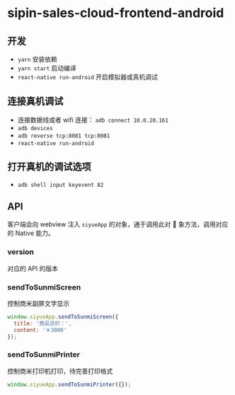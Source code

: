 # sipin-sales-cloud-frontend-android

## 开发

- `yarn` 安装依赖
- `yarn start` 启动编译
- `react-native run-android` 开启模拟器或真机调试

## 连接真机调试

- 连接数据线或者 wifi 连接： `adb connect 10.0.20.161`
- `adb devices`
- `adb reverse tcp:8081 tcp:8081`
- `react-native run-android`

## 打开真机的调试选项

- `adb shell input keyevent 82`

## API

客户端会向 webview 注入 `siyueApp` 的对象，通于调用此对  象方法，调用对应的 Native 能力。

### version

对应的 API 的版本

### sendToSunmiScreen

控制商米副屏文字显示

```javascript
window.siyueApp.sendToSunmiScreen({
  title: '商品总价：',
  content: '￥3000'
});
```

### sendToSunmiPrinter

控制商米打印机打印，待完善打印格式

```javascript
window.siyueApp.sendToSunmiPrinter({});
```
